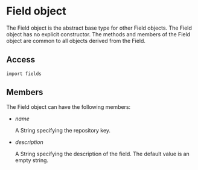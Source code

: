 # Field object

The Field object is the abstract base type for other Field objects. The Field object has no explicit constructor. The methods and members of the Field object are common to all objects derived from the Field.

## Access

```
import fields
```

## Members

The Field object can have the following members:

- *name*

  A String specifying the repository key.

- *description*

  A String specifying the description of the field. The default value is an empty string.